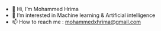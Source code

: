 - 👋 Hi, I’m Mohammed Hrima
- 👀 I’m interested in Machine learning & Artificial intelligence
- 📫 How to reach me : mohammedxhrima@gmail.com
